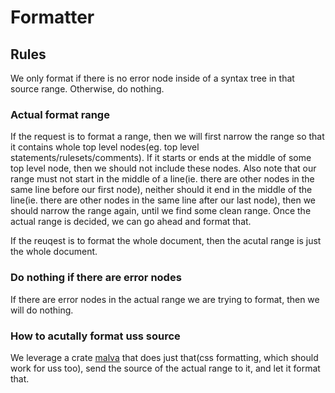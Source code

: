 # Formatter
## Rules
We only format if there is no error node inside of a syntax tree in that source range. Otherwise, do nothing.

### Actual format range
If the request is to format a range, then we will first narrow the range so that it contains whole top level nodes(eg. top level statements/rulesets/comments). If it starts or ends at the middle of some top level node, then we should not include these nodes. Also note that our range must not start in the middle of a line(ie. there are other nodes in the same line before our first node), neither should it end in the middle of the line(ie. there are other nodes in the same line after our last node), then we should narrow the range again, until we find some clean range. Once the actual range is decided, we can go ahead and format that.

If the reuqest is to format the whole document, then the acutal range is just the whole document.

### Do nothing if there are error nodes
If there are error nodes in the actual range we are trying to format, then we will do nothing.

### How to acutally format uss source
We leverage a crate [malva](https://docs.rs/malva/latest/malva/index.html) that does just that(css formatting, which should work for uss too), send the source of the actual range to it, and let it format that.
